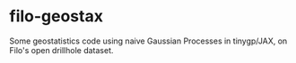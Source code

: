 # filo-geostax
Some geostatistics code using naive Gaussian Processes in tinygp/JAX, on Filo's open drillhole dataset. 
